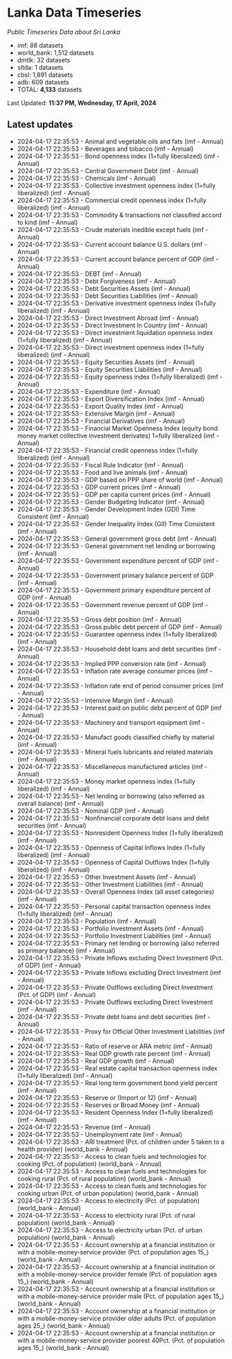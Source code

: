 # Lanka Data Timeseries
*Public Timeseries Data about Sri Lanka*

* imf: 88 datasets
* world_bank: 1,512 datasets
* dmtlk: 32 datasets
* sltda: 1 datasets
* cbsl: 1,891 datasets
* adb: 609 datasets
* TOTAL: **4,133** datasets

Last Updated: **11:37 PM, Wednesday, 17 April, 2024**

## Latest updates

* 2024-04-17 22:35:53 - Animal and vegetable oils and fats (imf - Annual)
* 2024-04-17 22:35:53 - Beverages and tobacco (imf - Annual)
* 2024-04-17 22:35:53 - Bond openness index (1=fully liberalized) (imf - Annual)
* 2024-04-17 22:35:53 - Central Government Debt (imf - Annual)
* 2024-04-17 22:35:53 - Chemicals (imf - Annual)
* 2024-04-17 22:35:53 - Collective investment openness index (1=fully liberalized) (imf - Annual)
* 2024-04-17 22:35:53 - Commercial credit openness index (1=fully liberalized) (imf - Annual)
* 2024-04-17 22:35:53 - Commodity & transactions not classified accord to kind (imf - Annual)
* 2024-04-17 22:35:53 - Crude materials inedible except fuels (imf - Annual)
* 2024-04-17 22:35:53 - Current account balance U.S. dollars (imf - Annual)
* 2024-04-17 22:35:53 - Current account balance percent of GDP (imf - Annual)
* 2024-04-17 22:35:53 - DEBT (imf - Annual)
* 2024-04-17 22:35:53 - Debt Forgiveness (imf - Annual)
* 2024-04-17 22:35:53 - Debt Securities Assets (imf - Annual)
* 2024-04-17 22:35:53 - Debt Securities Liabilities (imf - Annual)
* 2024-04-17 22:35:53 - Derivative investment openness index (1=fully liberalized) (imf - Annual)
* 2024-04-17 22:35:53 - Direct Investment Abroad (imf - Annual)
* 2024-04-17 22:35:53 - Direct Investment In Country (imf - Annual)
* 2024-04-17 22:35:53 - Direct investment liquidation openness index (1=fully liberalized) (imf - Annual)
* 2024-04-17 22:35:53 - Direct investment openness index (1=fully liberalized) (imf - Annual)
* 2024-04-17 22:35:53 - Equity Securities Assets (imf - Annual)
* 2024-04-17 22:35:53 - Equity Securities Liabilities (imf - Annual)
* 2024-04-17 22:35:53 - Equity openness index (1=fully liberalized) (imf - Annual)
* 2024-04-17 22:35:53 - Expenditure (imf - Annual)
* 2024-04-17 22:35:53 - Export Diversification Index (imf - Annual)
* 2024-04-17 22:35:53 - Export Quality Index (imf - Annual)
* 2024-04-17 22:35:53 - Extensive Margin (imf - Annual)
* 2024-04-17 22:35:53 - Financial Derivatives (imf - Annual)
* 2024-04-17 22:35:53 - Financial Market Openness Index (equity bond money market collective investment derivates) 1=fully liberalized (imf - Annual)
* 2024-04-17 22:35:53 - Financial credit openness index (1=fully liberalized) (imf - Annual)
* 2024-04-17 22:35:53 - Fiscal Rule Indicator (imf - Annual)
* 2024-04-17 22:35:53 - Food and live animals (imf - Annual)
* 2024-04-17 22:35:53 - GDP based on PPP share of world (imf - Annual)
* 2024-04-17 22:35:53 - GDP current prices (imf - Annual)
* 2024-04-17 22:35:53 - GDP per capita current prices (imf - Annual)
* 2024-04-17 22:35:53 - Gender Budgeting Indicator (imf - Annual)
* 2024-04-17 22:35:53 - Gender Development Index (GDI) Time Consistent (imf - Annual)
* 2024-04-17 22:35:53 - Gender Inequality Index (GII) Time Consistent (imf - Annual)
* 2024-04-17 22:35:53 - General government gross debt (imf - Annual)
* 2024-04-17 22:35:53 - General government net lending or borrowing (imf - Annual)
* 2024-04-17 22:35:53 - Government expenditure percent of GDP (imf - Annual)
* 2024-04-17 22:35:53 - Government primary balance percent of GDP (imf - Annual)
* 2024-04-17 22:35:53 - Government primary expenditure percent of GDP (imf - Annual)
* 2024-04-17 22:35:53 - Government revenue percent of GDP (imf - Annual)
* 2024-04-17 22:35:53 - Gross debt position (imf - Annual)
* 2024-04-17 22:35:53 - Gross public debt percent of GDP (imf - Annual)
* 2024-04-17 22:35:53 - Guarantee openness index (1=fully liberalized) (imf - Annual)
* 2024-04-17 22:35:53 - Household debt loans and debt securities (imf - Annual)
* 2024-04-17 22:35:53 - Implied PPP conversion rate (imf - Annual)
* 2024-04-17 22:35:53 - Inflation rate average consumer prices (imf - Annual)
* 2024-04-17 22:35:53 - Inflation rate end of period consumer prices (imf - Annual)
* 2024-04-17 22:35:53 - Intensive Margin (imf - Annual)
* 2024-04-17 22:35:53 - Interest paid on public debt percent of GDP (imf - Annual)
* 2024-04-17 22:35:53 - Machinery and transport equipment (imf - Annual)
* 2024-04-17 22:35:53 - Manufact goods classified chiefly by material (imf - Annual)
* 2024-04-17 22:35:53 - Mineral fuels lubricants and related materials (imf - Annual)
* 2024-04-17 22:35:53 - Miscellaneous manufactured articles (imf - Annual)
* 2024-04-17 22:35:53 - Money market openness index (1=fully liberalized) (imf - Annual)
* 2024-04-17 22:35:53 - Net lending or borrowing (also referred as overall balance) (imf - Annual)
* 2024-04-17 22:35:53 - Nominal GDP (imf - Annual)
* 2024-04-17 22:35:53 - Nonfinancial corporate debt loans and debt securities (imf - Annual)
* 2024-04-17 22:35:53 - Nonresident Openness Index (1=fully liberalized) (imf - Annual)
* 2024-04-17 22:35:53 - Openness of Capital Inflows Index (1=fully liberalized) (imf - Annual)
* 2024-04-17 22:35:53 - Openness of Capital Outflows Index (1=fully liberalized) (imf - Annual)
* 2024-04-17 22:35:53 - Other Investment Assets (imf - Annual)
* 2024-04-17 22:35:53 - Other Investment Liabilities (imf - Annual)
* 2024-04-17 22:35:53 - Overall Openness Index (all asset categories) (imf - Annual)
* 2024-04-17 22:35:53 - Personal capital transaction openness index (1=fully liberalized) (imf - Annual)
* 2024-04-17 22:35:53 - Population (imf - Annual)
* 2024-04-17 22:35:53 - Portfolio Investment Assets (imf - Annual)
* 2024-04-17 22:35:53 - Portfolio Investment Liabilities (imf - Annual)
* 2024-04-17 22:35:53 - Primary net lending or borrowing (also referred as primary balance) (imf - Annual)
* 2024-04-17 22:35:53 - Private Inflows excluding Direct Investment (Pct. of GDP) (imf - Annual)
* 2024-04-17 22:35:53 - Private Inflows excluding Direct Investment (imf - Annual)
* 2024-04-17 22:35:53 - Private Outflows excluding Direct Investment (Pct. of GDP) (imf - Annual)
* 2024-04-17 22:35:53 - Private Outflows excluding Direct Investment (imf - Annual)
* 2024-04-17 22:35:53 - Private debt loans and debt securities (imf - Annual)
* 2024-04-17 22:35:53 - Proxy for Official Other Investment Liabilities (imf - Annual)
* 2024-04-17 22:35:53 - Ratio of reserve or ARA metric (imf - Annual)
* 2024-04-17 22:35:53 - Real GDP growth rate percent (imf - Annual)
* 2024-04-17 22:35:53 - Real GDP growth (imf - Annual)
* 2024-04-17 22:35:53 - Real estate capital transaction openness index (1=fully liberalized) (imf - Annual)
* 2024-04-17 22:35:53 - Real long term government bond yield percent (imf - Annual)
* 2024-04-17 22:35:53 - Reserve or (Import or 12) (imf - Annual)
* 2024-04-17 22:35:53 - Reserves or Broad Money (imf - Annual)
* 2024-04-17 22:35:53 - Resident Openness Index (1=fully liberalized) (imf - Annual)
* 2024-04-17 22:35:53 - Revenue (imf - Annual)
* 2024-04-17 22:35:53 - Unemployment rate (imf - Annual)
* 2024-04-17 22:35:53 - ARI treatment (Pct. of children under 5 taken to a health provider) (world_bank - Annual)
* 2024-04-17 22:35:53 - Access to clean fuels and technologies for cooking (Pct. of population) (world_bank - Annual)
* 2024-04-17 22:35:53 - Access to clean fuels and technologies for cooking rural (Pct. of rural population) (world_bank - Annual)
* 2024-04-17 22:35:53 - Access to clean fuels and technologies for cooking urban (Pct. of urban population) (world_bank - Annual)
* 2024-04-17 22:35:53 - Access to electricity (Pct. of population) (world_bank - Annual)
* 2024-04-17 22:35:53 - Access to electricity rural (Pct. of rural population) (world_bank - Annual)
* 2024-04-17 22:35:53 - Access to electricity urban (Pct. of urban population) (world_bank - Annual)
* 2024-04-17 22:35:53 - Account ownership at a financial institution or with a mobile-money-service provider (Pct. of population ages 15_) (world_bank - Annual)
* 2024-04-17 22:35:53 - Account ownership at a financial institution or with a mobile-money-service provider female (Pct. of population ages 15_) (world_bank - Annual)
* 2024-04-17 22:35:53 - Account ownership at a financial institution or with a mobile-money-service provider male (Pct. of population ages 15_) (world_bank - Annual)
* 2024-04-17 22:35:53 - Account ownership at a financial institution or with a mobile-money-service provider older adults (Pct. of population ages 25_) (world_bank - Annual)
* 2024-04-17 22:35:53 - Account ownership at a financial institution or with a mobile-money-service provider poorest 40Pct. (Pct. of population ages 15_) (world_bank - Annual)